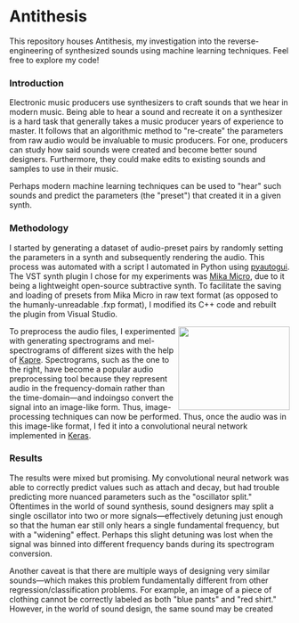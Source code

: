 # Antithesis
This repository houses Antithesis, my investigation into the reverse-engineering of synthesized sounds using machine learning techniques. Feel free to explore my code!

### Introduction
Electronic music producers use synthesizers to craft sounds that we hear in modern music. Being able to hear a sound and recreate it on a synthesizer is a hard task that generally takes a music producer years of experience to master. It follows that an algorithmic method to "re-create" the parameters from raw audio would be invaluable to music producers. For one, producers can study how said sounds were created and become better sound designers. Furthermore, they could make edits to existing sounds and samples to use in their music.

Perhaps modern machine learning techniques can be used to "hear" such sounds and predict the parameters (the "preset") that created it in a given synth.

### Methodology
I started by generating a dataset of audio-preset pairs by randomly setting the parameters in a synth and subsequently rendering the audio. This process was automated with a script I automated in Python using [pyautogui](https://github.com/asweigart/pyautogui). The VST synth plugin I chose for my experiments was [Mika Micro](https://tesselode.itch.io/mika-micro), due to it being a lightweight open-source subtractive synth. To facilitate the saving and loading of presets from Mika Micro in raw text format (as opposed to the humanly-unreadable .fxp format), I modified its C++ code and rebuilt the plugin from Visual Studio.

<img align="right" width="200" height="150" src="https://i.stack.imgur.com/pXIap.png">

To preprocess the audio files, I experimented with generating spectrograms and mel-spectrograms of different sizes with the help of [Kapre](https://github.com/keunwoochoi/kapre). Spectrograms, such as the one to the right, have become a popular audio preprocessing tool because they represent audio in the frequency-domain rather than the time-domain—and indoingso convert the signal into an image-like form. Thus, image-processing techniques can now be performed. Thus, once the audio was in this image-like format, I fed it into a convolutional neural network implemented in [Keras](https://keras.io/).

### Results
The results were mixed but promising. My convolutional neural network was able to correctly predict values such as attach and decay, but had trouble predicting more nuanced parameters such as the "oscillator split." Oftentimes in the world of sound synthesis, sound designers may split a single oscillator into two or more signals—effectively detuning just enough so that the human ear still only hears a single fundamental frequency, but with a "widening" effect. Perhaps this slight detuning was lost when the signal was binned into different frequency bands during its spectrogram conversion.

Another caveat is that there are multiple ways of designing very similar sounds—which makes this problem fundamentally different from other regression/classification problems. For example, an image of a piece of clothing cannot be correctly labeled as both "blue pants" and "red shirt." However, in the world of sound design, the same sound may be created 
